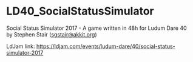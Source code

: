 # LD40_SocialStatusSimulator
Social Status Simulator 2017 - A game written in 48h for Ludum Dare 40  
by Stephen Stair (sgstair@akkit.org)

LdJam link: https://ldjam.com/events/ludum-dare/40/social-status-simulator-2017
